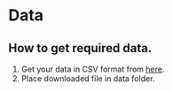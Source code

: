 # Data

## How to get required data.

1. Get your data in CSV format from [here](https://www.kaggle.com/datasets/lakshmi25npathi/imdb-dataset-of-50k-movie-reviews).
2. Place downloaded file in data folder.

<!--https://snap.stanford.edu/data/web-Movies.html - Data without sentiment score but with review score
https://www.cs.cornell.edu/people/pabo/movie-review-data/review_polarity.tar.gz - archive containing text files with move reviews and separated into two folders (pos, neg) -->
